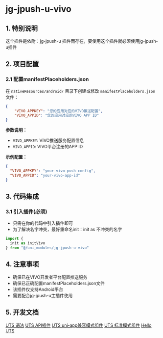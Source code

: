 # jg-jpush-u-vivo

## 1. 特别说明
这个插件是依附：jg-jpush-u 插件而存在，要使用这个插件就必须使用jg-jpush-u插件

## 2. 项目配置

### 2.1 配置manifestPlaceholders.json

在 `nativeResources/android/` 目录下创建或修改 `manifestPlaceholders.json` 文件：

```json
{
    "VIVO_APPKEY": "您的应用对应的VIVO推送配置",
    "VIVO_APPID": "您的应用对应的VIVO APP ID"
}
```

**参数说明：**
- `VIVO_APPKEY`: VIVO推送服务配置信息
- `VIVO_APPID`: VIVO平台注册的APP ID

**示例配置：**
```json
{
  "VIVO_APPKEY": "your-vivo-push-config",
  "VIVO_APPID": "your-vivo-app-id"
}
```

## 3. 代码集成

### 3.1 引入插件(必须)

- 只需在你的代码中引入插件即可
- 为了解决名字冲突，最好重命名init：init as 不冲突的名字

```typescript
import { 
  init as initVivo
} from "@/uni_modules/jg-jpush-u-vivo"
```

## 4. 注意事项

- 确保已在VIVO开发者平台配置推送服务
- 确保已正确配置manifestPlaceholders.json文件
- 该插件仅支持Android平台
- 需要配合jg-jpush-u主插件使用

## 5. 开发文档
[UTS 语法](https://uniapp.dcloud.net.cn/tutorial/syntax-uts.html)
[UTS API插件](https://uniapp.dcloud.net.cn/plugin/uts-plugin.html)
[UTS uni-app兼容模式组件](https://uniapp.dcloud.net.cn/plugin/uts-component.html)
[UTS 标准模式组件](https://doc.dcloud.net.cn/uni-app-x/plugin/uts-vue-component.html)
[Hello UTS](https://gitcode.net/dcloud/hello-uts)